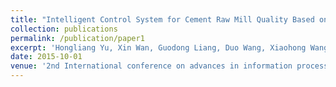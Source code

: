 ```yaml
---
title: "Intelligent Control System for Cement Raw Mill Quality Based on Online Analysis"
collection: publications
permalink: /publication/paper1
excerpt: 'Hongliang Yu, Xin Wan, Guodong Liang, Duo Wang, Xiaohong Wang'
date: 2015-10-01
venue: '2nd International conference on advances in information processing and communication technology'
---
```


